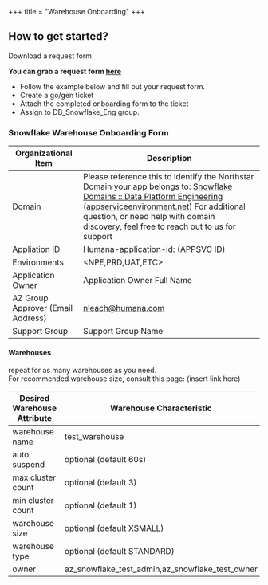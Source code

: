 +++
title = "Warehouse Onboarding"
+++

## How to get started?

Download a request form 
  
<b>You can grab a request form [here](snowflake_files/Snowflake_Warehouse_Onboarding_Form_V1.docx) </b></br>


- Follow the example below and fill out your request form.
-  Create a go/gen ticket
-  Attach the completed onboarding form to the ticket
-  Assign to DB_Snowflake_Eng group.


### Snowflake Warehouse Onboarding Form

|Organizational Item|Description|
|-|-|
|Domain| Please reference this to identify the Northstar Domain your app belongs to: [Snowflake Domains :: Data Platform Engineering (appserviceenvironment.net)](https://dataplatform-docs.az3-cfes-eastus2-npe-asev3.appserviceenvironment.net/snowflake/references/snowflake_domains.html) For additional question, or need help with domain discovery, feel free to reach out to us for support|
|Appliation ID| Humana-application-id: (APPSVC ID) |
|Environments|<NPE,PRD,UAT,ETC>|
|Application Owner|Application Owner Full Name|
|AZ Group Approver (Email Address)|<nleach@humana.com>|
|Support Group|Support Group Name|

#### Warehouses

repeat for as many warehouses as you need. <br>
For recommended warehouse size, consult this page: (insert link here)

|Desired Warehouse Attribute| Warehouse Characteristic|
|-|-|
|warehouse name|test_warehouse|
|auto suspend|optional (default 60s)|
|max cluster count|optional (default 3)|
|min cluster count|optional (default 1)|
|warehouse size|optional (default XSMALL)|
|warehouse type|optional (default STANDARD)|
|owner|az_snowflake_test_admin,az_snowflake_test_owner|



